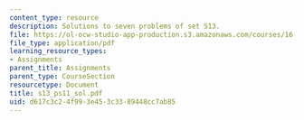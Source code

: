 ```yaml
---
content_type: resource
description: Solutions to seven problems of set S13.
file: https://ol-ocw-studio-app-production.s3.amazonaws.com/courses/16-01-unified-engineering-i-ii-iii-iv-fall-2005-spring-2006/d617c3c24f993e453c3389448cc7ab85_s13_ps11_sol.pdf
file_type: application/pdf
learning_resource_types:
- Assignments
parent_title: Assignments
parent_type: CourseSection
resourcetype: Document
title: s13_ps11_sol.pdf
uid: d617c3c2-4f99-3e45-3c33-89448cc7ab85
---
```

